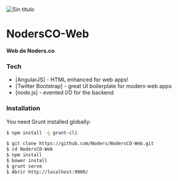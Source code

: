 ![Sin titulo](http://blog.noders.com/content/images/2015/04/noders3-rectangle-1000-2.png)

# NodersCO-Web

**Web de Noders.co**

### Tech
* [AngularJS] - HTML enhanced for web apps!
* [Twitter Bootstrap] - great UI boilerplate for modern web apps
* [node.js] - evented I/O for the backend

### Installation

You need Grunt installed globally:

```sh
$ npm install -g grunt-cli
```

```sh
$ git clone https://github.com/Noders/NodersCO-Web.git
$ cd NodersCO-Web
$ npm install
$ bower install
$ grunt serve
$ Abrir http://localhost:9000/
```